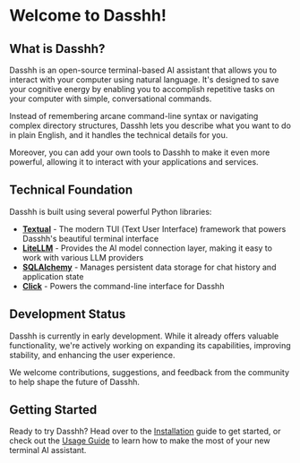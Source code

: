 # Welcome to Dasshh!

## What is Dasshh?

Dasshh is an open-source terminal-based AI assistant that allows you to interact with your computer using natural language. It's designed to save your cognitive energy by enabling you to accomplish repetitive tasks on your computer with simple, conversational commands.

Instead of remembering arcane command-line syntax or navigating complex directory structures, Dasshh lets you describe what you want to do in plain English, and it handles the technical details for you.

Moreover, you can add your own tools to Dasshh to make it even more powerful, allowing it to interact with your applications and services.

## Technical Foundation

Dasshh is built using several powerful Python libraries:

- [**Textual**](https://textual.textualize.io/) - The modern TUI (Text User Interface) framework that powers Dasshh's beautiful terminal interface
- [**LiteLLM**](https://docs.litellm.ai/) - Provides the AI model connection layer, making it easy to work with various LLM providers
- [**SQLAlchemy**](https://www.sqlalchemy.org/) - Manages persistent data storage for chat history and application state
- [**Click**](https://click.palletsprojects.com/) - Powers the command-line interface for Dasshh

## Development Status

Dasshh is currently in early development. While it already offers valuable functionality, we're actively working on expanding its capabilities, improving stability, and enhancing the user experience.

We welcome contributions, suggestions, and feedback from the community to help shape the future of Dasshh.

## Getting Started

Ready to try Dasshh? Head over to the [Installation](/dasshh/getting-started/installation) guide to get started, or check out the [Usage Guide](/dasshh/getting-started/quick-start) to learn how to make the most of your new terminal AI assistant.
